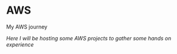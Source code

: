 # AWS
My AWS journey


*Here I will be hosting some AWS projects to gather some hands on experience*
